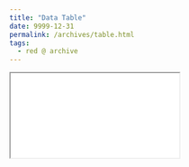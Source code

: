 ```yaml
---
title: "Data Table"
date: 9999-12-31
permalink: /archives/table.html
tags:
  - red @ archive
---
```


<div class="tableview">
  <iframe class="tableview" src="/tableview/?data=/files/table/data.json&columns=/files/table/meta.json"></iframe>
</p>
